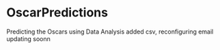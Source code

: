 # OscarPredictions

Predicting the Oscars using Data Analysis
added csv, reconfiguring email
updating soonn
